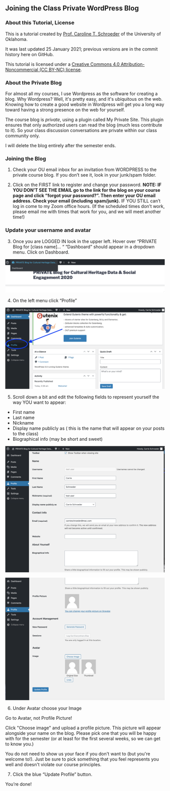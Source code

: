 ## Joining the Class Private WordPress Blog ##

### About this Tutorial, License ###

This is a tutorial created by [Prof. Caroline T. Schroeder](http://www.carrieschroeder.com) of the University of Oklahoma. 

It was last updated 25 January 2021; previous versions are in the commit history here on GitHub.

This tutorial is licensed under a [Creative Commons 4.0 Attribution-Noncommercial (CC BY-NC) license](https://creativecommons.org/licenses/by-nc/4.0/).

### About the Private Blog ###

For almost all my courses, I use Wordpress as the software for creating a blog.  Why Wordpress?  Well, it's pretty easy, and it's ubiquitous on the web. Knowing how to create a good website in Wordpress will get you a long way toward having a strong presence on the web for yourself.

The course blog is *private*, using a plugin called My Private Site.  This plugin ensures that only authorized users can read the blog (much less contribute to it). So your class discussion conversations are private within our class community only.

I will delete the blog entirely after the semester ends.

### Joining the Blog ###

1. Check your OU email inbox for an invitation from WORDPRESS to the private course blog.  If you don’t see it, look in your junk/spam folder.

1. Click on the FIRST link to register and change your password. **NOTE: IF YOU DON’T SEE THE EMAIL go to the link for the blog on your course page and click “forgot your password?”. Then enter your OU email address.  Check your email (including spam/junk).**  IF YOU STILL can’t log in come to my Zoom office hours.  (If the scheduled times don’t work, please email me with times that work for you, and we will meet another time!)

### Update your username and avatar ###

3. Once you are LOGGED IN look in the upper left. Hover over “PRIVATE Blog for [class name]… “  “Dashboard” should appear in a dropdown menu. Click on Dashboard.

![Image of screen](https://github.com/ctschroeder/tutorials/blob/master/images/wordpress-dashboard.png)

4. On the left menu click “Profile”

![Image of screen](https://github.com/ctschroeder/tutorials/blob/master/images/wp-profile-menu.png)


5. Scroll down a bit and edit the following fields to represent yourself the way YOU want to appear:
- First name
- Last name
- Nickname
- Display name publicly as ( this is the name that will appear on your posts to the class)
- Biographical info (may be short and sweet)

![Image of screen](https://github.com/ctschroeder/tutorials/blob/master/images/wp-profile-edit-1.png)

![Image of screen](https://github.com/ctschroeder/tutorials/blob/master/images/wp-profile-edit2.png)

6. Under Avatar choose your Image

Go to Avatar, not Profile Picture!

Click "Choose image" and upload a profile picture. This picture will appear alongside your name on the blog. Please pick one that you will be happy with for the semester (or at least for the first several weeks, so we can get to know you.) 

You do not need to show us your face if you don't want to (but you're welcome to!). Just be sure to pick something that you feel represents you well and doesn't violate our course principles.

7. Click the blue “Update Profile” button.

You’re done!
